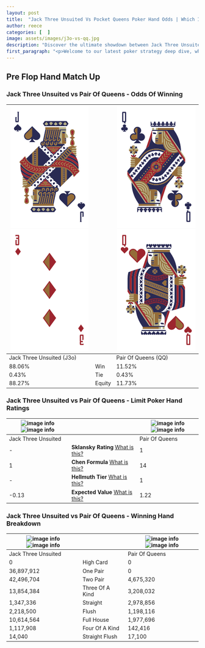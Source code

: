 ```yaml
---
layout: post
title:  "Jack Three Unsuited Vs Pocket Queens Poker Hand Odds | Which Is The Better Hand In Poker? A Complete Guide"
author: reece
categories: [  ]
image: assets/images/j3o-vs-qq.jpg
description: "Discover the ultimate showdown between Jack Three Unsuited and Pair Of Queens in poker! Uncover the odds, strategies, and scenarios where one hand triumphs over the other. Get ready to up your poker game with this thrilling analysis."
first_paragraph: "<p>Welcome to our latest poker strategy deep dive, where we're pitting two distinct hands against each other in a high-stakes showdown: Jack Three Unsuited vs Pair Of Queens.</p><p>In the dynamic world of poker, every decision counts, and knowing which hand holds the upper hand is key to your success at the table.</p><p>In this article, we'll dissect these two hands, explore the scenarios where one dominates the other, and equip you with the knowledge to make strategic choices that can tip the odds in your favor.</p><p>Get ready to unravel the intriguing dynamics of these poker hands and elevate your game to new heights.</p>"
---
```




[comment]: # (sp0)

## Pre Flop Hand Match Up

<div class="table hand-ratings" markdown="1"> 



### Jack Three Unsuited vs Pair Of Queens - Odds Of Winning


    
| ![image info](assets/images/hand1/j.png) ![image info](assets/images/hand1/3o.png) |  | ![image info](assets/images/hand2/q.png) ![image info](assets/images/hand2/qo.png) |
| -------- | -------- | -------- |
| Jack Three Unsuited (J3o) |  | Pair Of Queens (QQ) |
| 88.06% | Win | 11.52% |
| 0.43% | Tie | 0.43% |
| 88.27% | Equity | 11.73% |




[comment]: # (sp1)



### Jack Three Unsuited vs Pair Of Queens - Limit Poker Hand Ratings


    
| ![image info](https://www.riverpairs.com/assets/images/hand1/j.png) ![image info](https://www.riverpairs.com/assets/images/hand1/3o.png) |  | ![image info](https://www.riverpairs.com/assets/images/hand2/q.png) ![image info](https://www.riverpairs.com/assets/images/hand2/qo.png) |
| -------- | -------- | -------- |
| Jack Three Unsuited |  | Pair Of Queens |
| - | **Sklansky Rating** [What is this?](/sklansky-rating-explained) | 1 |
| 1 | **Chen Formula** [What is this?](/chen-formula-explained) | 14 |
| - | **Hellmuth Tier** [What is this?](/Hellmuth-tier-explained) | 1 |
| -0.13 | **Expected Value** [What is this?](/expected-value-explained) | 1.22 |




[comment]: # (sp2)



### Jack Three Unsuited vs Pair Of Queens - Winning Hand Breakdown


    
| ![image info](https://www.riverpairs.com/assets/images/hand1/j.png) ![image info](https://www.riverpairs.com/assets/images/hand1/3o.png) |  | ![image info](https://www.riverpairs.com/assets/images/hand2/q.png) ![image info](https://www.riverpairs.com/assets/images/hand2/qo.png) |
| -------- | -------- | -------- |
| Jack Three Unsuited |  | Pair Of Queens |
| 0 | High Card | 0 |
| 36,897,912 | One Pair | 0 |
| 42,496,704 | Two Pair | 4,675,320 |
| 13,854,384 | Three Of A Kind | 3,208,032 |
| 1,347,336 | Straight | 2,978,856 |
| 2,218,500 | Flush | 1,198,116 |
| 10,614,564 | Full House | 1,977,696 |
| 1,117,908 | Four Of A Kind | 142,416 |
| 14,040 | Straight Flush | 17,100 |




[comment]: # (sp3)



</div>

[comment]: # (sp4)



[comment]: # (sp5)

